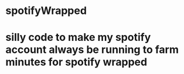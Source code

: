 # spotifyWrapped

# silly code to make my spotify account always be running to farm minutes for spotify wrapped

